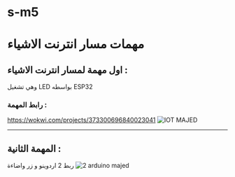 # s-m5
# مهمات مسار انترنت الاشياء 
## اول مهمة لمسار انترنت الاشياء : 
وهي تشغيل LED بواسطه ESP32 
### رابط المهمة :
https://wokwi.com/projects/373300696840023041
![IOT MAJED](https://github.com/maged0707/s-m5/assets/141698731/7927f2be-9aa2-40b5-b84b-17b8ddf24e30)

--------------------------------
## المهمة الثانية : 
ربط 2 اردوينو و زر واضاءة 
![2 arduino majed](https://github.com/maged0707/s-m5/assets/141698731/bd3ae81e-e512-4b52-a4d4-2fbe7c12680b)

